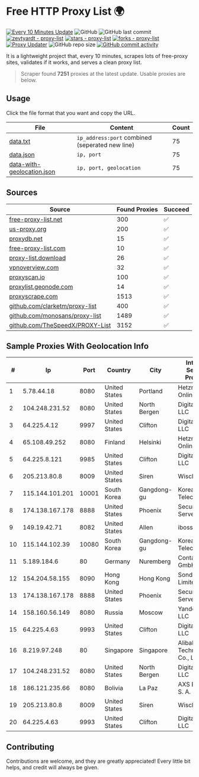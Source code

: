 
# Free HTTP Proxy List 🌍

[![Every 10 Minutes Update](https://github.com/mertguvencli/http-proxy-list/actions/workflows/main.yml/badge.svg?branch=main)](https://github.com/mertguvencli/http-proxy-list/actions/workflows/main.yml)
![GitHub](https://img.shields.io/github/license/mertguvencli/http-proxy-list)
![GitHub last commit](https://img.shields.io/github/last-commit/mertguvencli/http-proxy-list)
[![zevtyardt - proxy-list](https://img.shields.io/static/v1?label=zevtyardt&message=proxy-list&color=blue&logo=github)](https://github.com/zevtyardt/proxy-list "Go to GitHub repo")
[![stars - proxy-list](https://img.shields.io/github/stars/zevtyardt/proxy-list?style=social)](https://github.com/zevtyardt/proxy-list)
[![forks - proxy-list](https://img.shields.io/github/forks/zevtyardt/proxy-list?style=social)](https://github.com/zevtyardt/proxy-list)
[![Proxy Updater](https://github.com/zevtyardt/proxy-list/workflows/Proxy%20Updater/badge.svg)](https://github.com/zevtyardt/proxy-list/actions?query=workflow:"Proxy+Updater")
![GitHub repo size](https://img.shields.io/github/repo-size/zevtyardt/proxy-list)
[![GitHub commit activity](https://img.shields.io/github/commit-activity/m/zevtyardt/proxy-list?logo=commits)](https://github.com/zevtyardt/proxy-list/commits/main)

It is a lightweight project that, every 10 minutes, scrapes lots of free-proxy sites, validates if it works, and serves a clean proxy list.

> Scraper found **7251** proxies at the latest update. Usable proxies are below.

## Usage

Click the file format that you want and copy the URL.

|File|Content|Count|
|----|-------|-----|
|[data.txt](https://raw.githubusercontent.com/mertguvencli/http-proxy-list/main/proxy-list/data.txt)|`ip_address:port` combined (seperated new line)|75|
|[data.json](https://raw.githubusercontent.com/mertguvencli/http-proxy-list/main/proxy-list/data.json)|`ip, port`|75|
|[data-with-geolocation.json](https://raw.githubusercontent.com/mertguvencli/http-proxy-list/main/proxy-list/data-with-geolocation.json)|`ip, port, geolocation`|75|

## Sources

|Source|Found Proxies|Succeed|
|------|-------------|-------|
|[free-proxy-list.net](https://free-proxy-list.net)|300|✅|
|[us-proxy.org](https://www.us-proxy.org)|200|✅|
|[proxydb.net](http://proxydb.net)|15|✅|
|[free-proxy-list.com](https://free-proxy-list.com/?page=&port=&type%5B%5D=http&type%5B%5D=https&up_time=0&search=Search)|10|✅|
|[proxy-list.download](https://www.proxy-list.download/HTTP)|26|✅|
|[vpnoverview.com](https://vpnoverview.com/privacy/anonymous-browsing/free-proxy-servers)|32|✅|
|[proxyscan.io](https://www.proxyscan.io)|100|✅|
|[proxylist.geonode.com](https://proxylist.geonode.com/api/proxy-list?limit=300&page=1&sort_by=lastChecked&sort_type=desc&protocols=http,https)|14|✅|
|[proxyscrape.com](https://api.proxyscrape.com/v2/?request=displayproxies&protocol=http&timeout=10000&country=all&ssl=all&anonymity=all)|1513|✅|
|[github.com/clarketm/proxy-list](https://raw.githubusercontent.com/clarketm/proxy-list/master/proxy-list-raw.txt)|400|✅|
|[github.com/monosans/proxy-list](https://raw.githubusercontent.com/monosans/proxy-list/main/proxies/http.txt)|1489|✅|
|[github.com/TheSpeedX/PROXY-List](https://raw.githubusercontent.com/TheSpeedX/PROXY-List/master/http.txt)|3152|✅|


## Sample Proxies With Geolocation Info

|#|Ip|Port|Country|City|Internet Service Provider|
|-|--|----|-------|----|-------------------------|
|1|5.78.44.18|8080|United States|Portland|Hetzner Online GmbH|
|2|104.248.231.52|8080|United States|North Bergen|DigitalOcean, LLC|
|3|64.225.4.12|9997|United States|Clifton|DigitalOcean, LLC|
|4|65.108.49.252|8080|Finland|Helsinki|Hetzner Online GmbH|
|5|64.225.8.121|9985|United States|Clifton|DigitalOcean, LLC|
|6|205.213.80.8|8009|United States|Siren|WiscNet|
|7|115.144.101.201|10001|South Korea|Gangdong-gu|Korea Telecom|
|8|174.138.167.178|8888|United States|Phoenix|Secured Servers LLC|
|9|149.19.42.71|8082|United States|Allen|iboss, inc|
|10|115.144.102.39|10080|South Korea|Gangdong-gu|Korea Telecom|
|11|5.189.184.6|80|Germany|Nuremberg|Contabo GmbH|
|12|154.204.58.155|8090|Hong Kong|Hong Kong|Sondercloud Limited|
|13|174.138.167.178|8888|United States|Phoenix|Secured Servers LLC|
|14|158.160.56.149|8080|Russia|Moscow|Yandex.Cloud LLC|
|15|64.225.4.63|9993|United States|Clifton|DigitalOcean, LLC|
|16|8.219.97.248|80|Singapore|Singapore|Alibaba (US) Technology Co., Ltd.|
|17|104.248.231.52|8080|United States|North Bergen|DigitalOcean, LLC|
|18|186.121.235.66|8080|Bolivia|La Paz|AXS Bolivia S. A.|
|19|205.213.80.8|8009|United States|Siren|WiscNet|
|20|64.225.4.63|9993|United States|Clifton|DigitalOcean, LLC|



## Contributing

Contributions are welcome, and they are greatly appreciated! Every
little bit helps, and credit will always be given.


